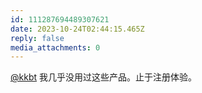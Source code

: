```yaml
---
id: 111287694489307621
date: 2023-10-24T02:44:15.465Z
reply: false
media_attachments: 0
---
```


[@kkbt](https://fmb.ftls.xyz/@kkbt) 我几乎没用过这些产品。止于注册体验。

